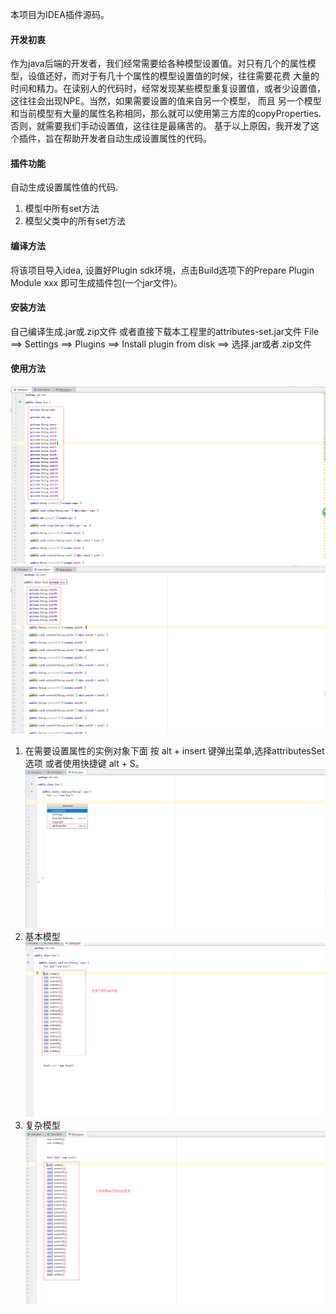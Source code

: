 本项目为IDEA插件源码。

#### 开发初衷
作为java后端的开发者，我们经常需要给各种模型设置值。对只有几个的属性模型，设值还好，而对于有几十个属性的模型设置值的时候，往往需要花费
大量的时间和精力。在读别人的代码时，经常发现某些模型重复设置值，或者少设置值，这往往会出现NPE。当然，如果需要设置的值来自另一个模型，
而且 另一个模型和当前模型有大量的属性名称相同，那么就可以使用第三方库的copyProperties. 否则，就需要我们手动设置值，这往往是最痛苦的。
基于以上原因，我开发了这个插件，旨在帮助开发者自动生成设置属性的代码。

#### 插件功能
自动生成设置属性值的代码.
1. 模型中所有set方法
2. 模型父类中的所有set方法


#### 编译方法
将该项目导入idea, 设置好Plugin sdk环境，点击Build选项下的Prepare Plugin Module xxx 即可生成插件包(一个jar文件)。


#### 安装方法
自己编译生成.jar或.zip文件
或者直接下载本工程里的attributes-set.jar文件
File ==> Settings ==> Plugins ==> Install plugin from disk ==> 选择.jar或者.zip文件

#### 使用方法
![模型1](/imgs/user.png)
![模型2](/imgs/user2.png)
1. 在需要设置属性的实例对象下面 按 alt + insert 键弹出菜单,选择attributesSet选项 或者使用快捷键 alt + S。
![弹出菜单](/imgs/p1.png)
2. 基本模型
![基本模型](/imgs/p2.png)
3. 复杂模型
![复杂模型](/imgs/p3.png)
